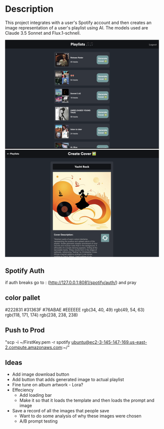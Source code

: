 # Description
This project integrates with a user's Spotify account and then creates an image representation of a user's playlist using AI. The
models used are Claude 3.5 Sonnet and Flux.1-schnell.


![Cover Image](playlists.png)
![Cover Image](cover.png)

## Spotify Auth
if auth breaks go to : (http://127.0.0.1:8081/spotify/auth/) and pray

## color pallet

#222831
#31363F
#76ABAE
#EEEEEE
rgb(34, 40, 49)
rgb(49, 54, 63)
rgb(118, 171, 174)
rgb(238, 238, 238)


## Push to Prod
"scp -i ~/FirstKey.pem -r spotify ubuntu@ec2-3-145-147-169.us-east-2.compute.amazonaws.com:~/"

## Ideas
- Add image download button
- Add button that adds generated image to actual playlist
- Fine tune on album artwork - Lora?
- Effeciency
    - Add loading bar
    - Make it so that it loads the template and then loads the prompt and image
- Save a record of all the images that people save
    - Want to do some analysis of why these images were chosen
    - A/B prompt testing